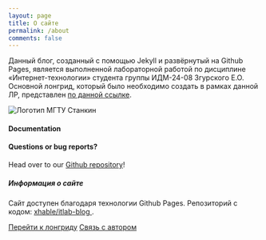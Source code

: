 ```yaml
---
layout: page
title: О сайте
permalink: /about
comments: false
---
```


<div class="row justify-content-between">
<div class="col-md-8 pr-5">

<p>Данный блог, созданный с помощью Jekyll и развёрнутый на Github Pages, является выполненной лабораторной работой по дисциплине «Интернет-технологии» студента группы ИДМ-24-08 Згурского Е.О. Основной лонгрид, который было необходимо создать в рамках данной ЛР, представлен <a href="{{site.baseUrl}}/main-directions-of-development-of-modern-internet-technologies/">по данной ссылке</a>.</p>

<p class="mb-5"><img class="shadow-lg" src="{{site.baseurl}}/assets/images/stankin-logo.png" alt="Логотип МГТУ Станкин" /></p>
<h4>Documentation</h4>


<h4>Questions or bug reports?</h4>

<p>Head over to our <a href="https://github.com/wowthemesnet/mediumish-theme-jekyll">Github repository</a>!</p>

</div>

<div class="col-md-4">
<div class="sticky-top sticky-top-80">
<h5>Информация о сайте</h5>

<p>Сайт доступен благодаря технологии Github Pages. Репозиторий с кодом: <a target="_blank" href="https://github.com/xhable/itlab-blog">xhable/itlab-blog <i class="fab fa-github"></i></a>.</p>

<a target="_blank" href="{{site.baseUrl}}/main-directions-of-development-of-modern-internet-technologies/" class="btn btn-primary">Перейти к лонгриду</a> <a target="_blank" href="https://xhable.t.me/" class="btn btn-secondary"><i class="fab fa-telegram"></i> Связь с автором</a>

</div>
</div>
</div>
